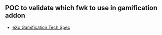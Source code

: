 ## POC to validate which fwk to use in gamification addon

- [eXo Gamification Tech Spec](https://community.exoplatform.com/portal/intranet/wiki/user/khemais.menzli/Gamification_Technical_Spec)
